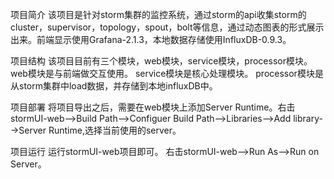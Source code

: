 项目简介
	该项目是针对storm集群的监控系统，通过storm的api收集storm的cluster，supervisor，topology，spout，bolt等信息，通过动态图表的形式展示出来。前端显示使用Grafana-2.1.3，本地数据存储使用InfluxDB-0.9.3。
	
项目结构
	该项目目前有三个模块，web模块，service模块，processor模块。
	web模块是与前端做交互使用。
	service模块是核心处理模块。
	processor模块是从storm集群中load数据，并存储到本地influxDB中。
	
项目部署
	将项目导出之后，需要在web模块上添加Server Runtime。右击stormUI-web-->Build Path-->Configuer Build Path-->Libraries-->Add library-->Server Runtime,选择当前使用的server。
	
项目运行
	运行stormUI-web项目即可。
	右击stormUI-web-->Run As-->Run on Server。
		